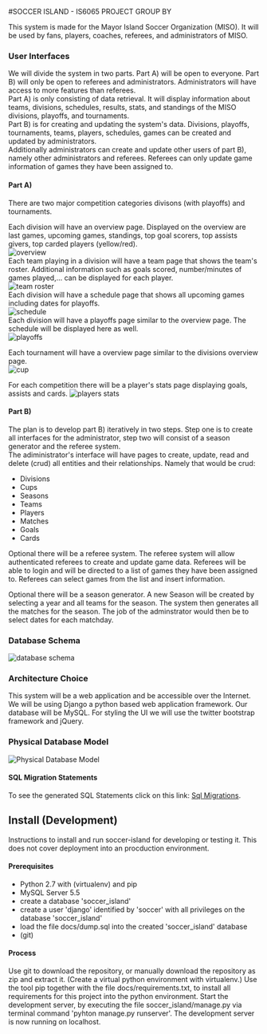 #SOCCER ISLAND - IS6065 PROJECT GROUP BY

This system is made for the Mayor Island Soccer Organization (MISO). It will be used by fans, players, coaches, referees, and administrators of MISO.

### User Interfaces

We will divide the system in two parts. Part A) will be open to everyone. Part B) will only be open to referees and administrators. Administrators will have access to more features than referees.  
Part A) is only consisting of data retrieval. It will display information about teams, divisions, schedules, results, stats, and standings of the MISO divisions, playoffs, and tournaments.  
Part B) is for creating and updating the system's data. Divisions, playoffs, tournaments, teams, players, schedules, games can be created and updated by administrators.  
Additionally administrators can create and update other users of part B), namely other administrators and referees. Referees can only update game information of games they have been assigned to.

#### Part A) 
There are two major competition categories divisons (with playoffs) and tournaments.  

Each division will have an overview page. Displayed on the overview are last games, upcoming games, standings, top goal scorers, top assists givers, top carded players (yellow/red).  
![overview](docs/division-overview.png)  
Each team playing in a division will have a team page that shows the team's roster. Additional information such as goals scored, number/minutes of games played,... can be displayed for each player.  
![team roster](docs/team-roster.png)  
Each division will have a schedule page that shows all upcoming games including dates for playoffs.  
![schedule](docs/schedule.png)  
Each division will have a playoffs page similar to the overview page. The schedule will be displayed here as well.  
![playoffs](docs/playoffs.png)  

Each tournament will have a overview page similar to the divisions overview page.  
![cup](docs/cup.png)  

For each competition there will be a player's stats page displaying goals, assists and cards.
![players stats](docs/players-stats.png)

#### Part B)
The plan is to develop part B) iteratively in two steps. Step one is to create all interfaces for the administrator, step two will consist of a season generator and the referee system.  
The adiministrator's interface will have pages to create, update, read and delete (crud) all entities and their relationships. Namely that would be crud:
- Divisions
- Cups
- Seasons
- Teams
- Players
- Matches
- Goals
- Cards

Optional there will be a referee system. The referee system will allow authenticated referees to create and update game data. Referees will be able to login and will be directed to a list of games they have been assigned to. Referees can select games from the list and insert information.

Optional there will be a season generator. A new Season will be created by selecting a year and all teams for the season. The system then generates all the matches for the season. The job of the adminstrator would then be to select dates for each matchday.

### Database Schema
![database schema](docs/miso.png)

### Architecture Choice
This system will be a web application and be accessible over the Internet. We will be using Django a python based web application framework. Our database will be MySQL. For styling the UI we will use the twitter bootstrap framework and jQuery.

### Physical Database Model
![Physical Database Model](docs/eer_diagram.png)

#### SQL Migration Statements
To see the generated SQL Statements click on this link: [Sql Migrations](docs/create_database.sql).

## Install (Development)
Instructions to install and run soccer-island for developing or testing it. This does not cover deployment into
an procduction environment.

#### Prerequisites
- Python 2.7 with (virtualenv) and pip
- MySQL Server 5.5
 - create a database 'soccer_island'
 - create a user 'django' identified by 'soccer' with all privileges on the database 'soccer_island'
 - load the file docs/dump.sql into the created 'soccer_island' database
- (git)

#### Process
Use git to download the repository, or manually download the repository as zip and extract it.
(Create a virtual python environment with virtualenv.) 
Use the tool pip together with the file docs/requirements.txt, to install all requirements for this project into the python environment.
Start the development server, by executing the file soccer_island/manage.py via terminal command 'pyhton manage.py runserver'.
The development server is now running on localhost.
